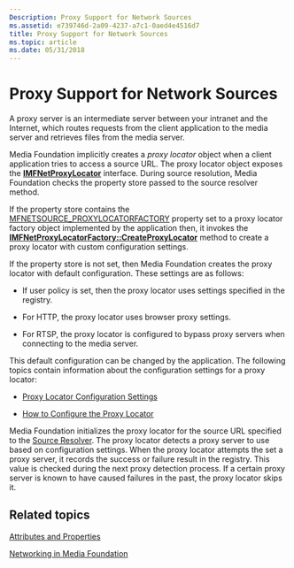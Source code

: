 ```yaml
---
Description: Proxy Support for Network Sources
ms.assetid: e739746d-2a09-4237-a7c1-0aed4e4516d7
title: Proxy Support for Network Sources
ms.topic: article
ms.date: 05/31/2018
---
```


# Proxy Support for Network Sources

A proxy server is an intermediate server between your intranet and the Internet, which routes requests from the client application to the media server and retrieves files from the media server.

Media Foundation implicitly creates a *proxy locator* object when a client application tries to access a source URL. The proxy locator object exposes the [**IMFNetProxyLocator**](/windows/desktop/api/mfidl/nn-mfidl-imfnetproxylocator) interface. During source resolution, Media Foundation checks the property store passed to the source resolver method.

If the property store contains the [MFNETSOURCE\_PROXYLOCATORFACTORY](mfnetsource-proxylocatorfactory-property.md) property set to a proxy locator factory object implemented by the application then, it invokes the [**IMFNetProxyLocatorFactory::CreateProxyLocator**](/windows/desktop/api/mfidl/nf-mfidl-imfnetproxylocatorfactory-createproxylocator) method to create a proxy locator with custom configuration settings.

If the property store is not set, then Media Foundation creates the proxy locator with default configuration. These settings are as follows:

-   If user policy is set, then the proxy locator uses settings specified in the registry.

-   For HTTP, the proxy locator uses browser proxy settings.

-   For RTSP, the proxy locator is configured to bypass proxy servers when connecting to the media server.

This default configuration can be changed by the application. The following topics contain information about the configuration settings for a proxy locator:

-   [Proxy Locator Configuration Settings](proxy-locator-configuration-settings.md)

-   [How to Configure the Proxy Locator](how-to-configure-the-proxy-locator.md)

Media Foundation initializes the proxy locator for the source URL specified to the [Source Resolver](source-resolver.md). The proxy locator detects a proxy server to use based on configuration settings. When the proxy locator attempts the set a proxy server, it records the success or failure result in the registry. This value is checked during the next proxy detection process. If a certain proxy server is known to have caused failures in the past, the proxy locator skips it.

## Related topics

<dl> <dt>

[Attributes and Properties](attributes-and-properties.md)
</dt> <dt>

[Networking in Media Foundation](networking-in-media-foundation.md)
</dt> </dl>

 

 



